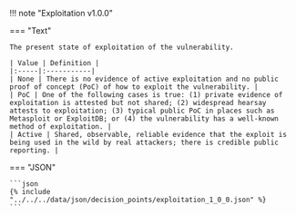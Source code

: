 <!-- This content is autogenerated by doctools.py. Do not Edit. -->
!!! note "Exploitation v1.0.0"

=== "Text"

    The present state of exploitation of the vulnerability.

    | Value | Definition |
    |:-----|:-----------|
    | None | There is no evidence of active exploitation and no public proof of concept (PoC) of how to exploit the vulnerability. |
    | PoC | One of the following cases is true: (1) private evidence of exploitation is attested but not shared; (2) widespread hearsay attests to exploitation; (3) typical public PoC in places such as Metasploit or ExploitDB; or (4) the vulnerability has a well-known method of exploitation. |
    | Active | Shared, observable, reliable evidence that the exploit is being used in the wild by real attackers; there is credible public reporting. |
    
=== "JSON"

    ```json
    {% include "../../../data/json/decision_points/exploitation_1_0_0.json" %}
    ```

